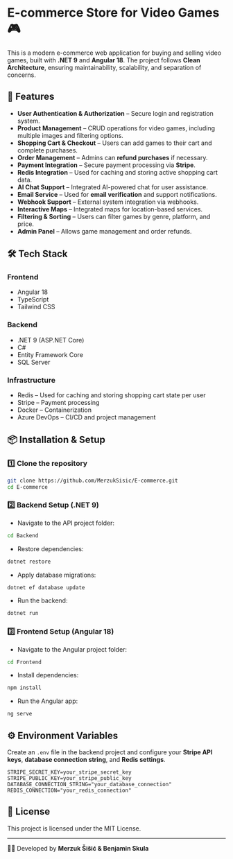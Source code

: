 ﻿# E-commerce Store for Video Games 🎮

This is a modern e-commerce web application for buying and selling video games, built with **.NET 9** and **Angular 18**. The project follows **Clean Architecture**, ensuring maintainability, scalability, and separation of concerns.

## 🚀 Features

- **User Authentication & Authorization** – Secure login and registration system.
- **Product Management** – CRUD operations for video games, including multiple images and filtering options.
- **Shopping Cart & Checkout** – Users can add games to their cart and complete purchases.
- **Order Management** – Admins can **refund purchases** if necessary.
- **Payment Integration** – Secure payment processing via **Stripe**.
- **Redis Integration** – Used for caching and storing active shopping cart data.
- **AI Chat Support** – Integrated AI-powered chat for user assistance.
- **Email Service** – Used for **email verification** and support notifications.
- **Webhook Support** – External system integration via webhooks.
- **Interactive Maps** – Integrated maps for location-based services.
- **Filtering & Sorting** – Users can filter games by genre, platform, and price.
- **Admin Panel** – Allows game management and order refunds.

## 🛠️ Tech Stack

### **Frontend**
- Angular 18
- TypeScript
- Tailwind CSS

### **Backend**
- .NET 9 (ASP.NET Core)
- C#
- Entity Framework Core
- SQL Server

### **Infrastructure**
- Redis – Used for caching and storing shopping cart state per user
- Stripe – Payment processing
- Docker – Containerization
- Azure DevOps – CI/CD and project management

## 📦 Installation & Setup

### 1️⃣ Clone the repository
```bash 
git clone https://github.com/MerzukSisic/E-commerce.git  
cd E-commerce  
```

### 2️⃣ Backend Setup (.NET 9)
- Navigate to the API project folder:  
```bash  
cd Backend  
```
- Restore dependencies:  
```bash  
dotnet restore  
```
- Apply database migrations:  
```bash  
dotnet ef database update  
```
- Run the backend:
```bash  
dotnet run  
```

### 3️⃣ Frontend Setup (Angular 18)
- Navigate to the Angular project folder:  
```bash  
cd Frontend  
```
- Install dependencies:  
```bash  
npm install  
```
- Run the Angular app:  
```bash  
ng serve  
```

## ⚙️ Environment Variables

Create an `.env` file in the backend project and configure your **Stripe API keys**, **database connection string**, and **Redis settings**.

```env  
STRIPE_SECRET_KEY=your_stripe_secret_key  
STRIPE_PUBLIC_KEY=your_stripe_public_key  
DATABASE_CONNECTION_STRING="your_database_connection"  
REDIS_CONNECTION="your_redis_connection"  
```

## 📜 License
This project is licensed under the MIT License.

---

👨‍💻 Developed by **Merzuk Šišić & Benjamin Skula**
